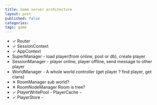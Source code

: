 ```yaml
---
title: Game server architecture
layout: post
published: false
categories: 
tags: game
---
```


* ✓ Router
* ✓ SessionContext 
* ✓ AppContext
*  SuperManager - load player(from online, pool or db), create player
*  SessionManager - player online, player offline, send message to other player
* WorldManager - A whole world controller (get player ? find player, get clans)
* ✕ RoomManager sub world?
* ✕ RoomNodeManager Room is tree?
* ✓ PlayerWritePool - 
PlayerCache - 
* ✓ PlayerStore - 
